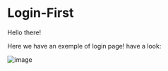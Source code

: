 # Login-First

Hello there!

   Here we have an exemple of login page! have a look:

  ![image](https://user-images.githubusercontent.com/91291326/210865826-09a042f9-5c03-42aa-8c68-963e3303ef55.png)
